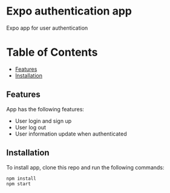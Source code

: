 # Expo authentication app
Expo app for user authentication

# Table of Contents
- [Features](#features)
- [Installation](#installation)

## Features
App has the following features:

- User login and sign up
- User log out
- User information update when authenticated

## Installation
To install app, clone this repo and run the following commands:

```sh
npm install
npm start
```
